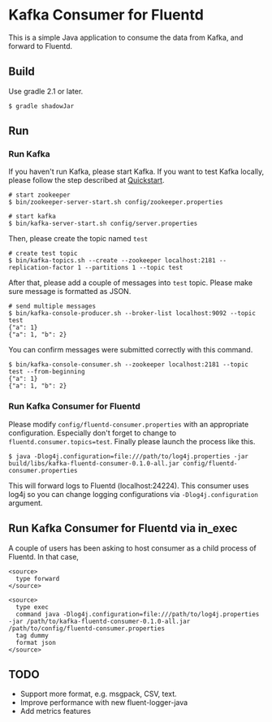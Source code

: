 # Kafka Consumer for Fluentd

This is a simple Java application to consume the data from Kafka, and forward to Fluentd.

## Build

Use gradle 2.1 or later.

    $ gradle shadowJar

## Run

### Run Kafka

If you haven't run Kafka, please start Kafka. If you want to test Kafka locally, please follow the step described at [Quickstart](http://kafka.apache.org/documentation.html#quickstart).

    # start zookeeper
    $ bin/zookeeper-server-start.sh config/zookeeper.properties
    
    # start kafka
    $ bin/kafka-server-start.sh config/server.properties

Then, please create the topic named `test`

    # create test topic
    $ bin/kafka-topics.sh --create --zookeeper localhost:2181 --replication-factor 1 --partitions 1 --topic test

After that, please add a couple of messages into `test` topic. Please make sure message is formatted as JSON.

    # send multiple messages
    $ bin/kafka-console-producer.sh --broker-list localhost:9092 --topic test 
    {"a": 1}
    {"a": 1, "b": 2}

You can confirm messages were submitted correctly with this command.

    $ bin/kafka-console-consumer.sh --zookeeper localhost:2181 --topic test --from-beginning
    {"a": 1}
    {"a": 1, "b": 2}

### Run Kafka Consumer for Fluentd

Please modify `config/fluentd-consumer.properties` with an appropriate configuration. Especially don't forget to change to `fluentd.consumer.topics=test`. Finally please launch the process like this.

    $ java -Dlog4j.configuration=file:///path/to/log4j.properties -jar build/libs/kafka-fluentd-consumer-0.1.0-all.jar config/fluentd-consumer.properties

This will forward logs to Fluentd (localhost:24224). This consumer uses log4j so you can change logging configurations via `-Dlog4j.configuration` argument.

## Run Kafka Consumer for Fluentd via in_exec

A couple of users has been asking to host consumer as a child process of Fluentd. In that case, 

    <source>
      type forward
    </source>
    
    <source>
      type exec
      command java -Dlog4j.configuration=file:///path/to/log4j.properties -jar /path/to/kafka-fluentd-consumer-0.1.0-all.jar /path/to/config/fluentd-consumer.properties
      tag dummy
      format json
    </source>

## TODO

- Support more format, e.g. msgpack, CSV, text.
- Improve performance with new fluent-logger-java
- Add metrics features

